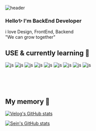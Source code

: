 

![header](https://capsule-render.vercel.app/api?type=waving&color=timeGradient&text=Welcome%20to%20Sein's%20GitHub%20&animation=twinkling&fontSize=35&fontAlignY=40&fontAlign=70&height=250)


### Hello✨ I'm BackEnd Developer
i love Design, FrontEnd, Backend <br/>
"We can grow together"


## USE & currently learning 🌱

![js](https://img.shields.io/badge/HTML-239120?style=for-the-badge&logo=html5&logoColor=white)
![js](https://img.shields.io/badge/CSS-239120?&style=for-the-badge&logo=css3&logoColor=white)
![js](https://img.shields.io/badge/JavaScript-F7DF1E?style=for-the-badge&logo=JavaScript&logoColor=white)
![js](https://img.shields.io/badge/jQuery-0769AD?style=for-the-badge&logo=jquery&logoColor=white)
![js](https://img.shields.io/badge/Node.js-43853D?style=for-the-badge&logo=node.js&logoColor=white)
![js](https://img.shields.io/badge/React-20232A?style=for-the-badge&logo=react&logoColor=61DAFB)
![js](https://img.shields.io/badge/Java-ED8B00?style=for-the-badge&logo=openjdk&logoColor=white)
![js](https://img.shields.io/badge/Spring-6DB33F?style=for-the-badge&logo=spring&logoColor=white)
![js](https://img.shields.io/badge/MySQL-00000F?style=for-the-badge&logo=mysql&logoColor=white)

<br/>

<br/>

<br/>



## My memory 🤔

<!-- BLOG-POST-LIST:START -->

<!--[![Velog's GitHub stats](https://velog-readme-stats.vercel.app/api?name=tpdls36999)](https://velog.io/@tpdls36999/%EA%B8%B0%EC%B4%88%EC%A7%80%EC%8B%9D) -->
[![Velog's GitHub stats](https://velog-readme-stats.vercel.app/api?name=tpdls36999)](https://velog.io/@tpdls36999/%EB%A6%AC%EC%95%A1%ED%8A%B8-%EA%B8%B0%EC%B4%88%EC%A0%95%EB%A6%AC)

[![Sein's GitHub stats](https://github-readme-stats.vercel.app/api?username=sensen52&include_all_commits=true&theme=nord&hide_border=true&count_private=true)](https://github.com/sensen52/github-readme-stats)




<!-- BLOG-POST-LIST:END -->
<!--
**sensen52/sensen52** is a ✨ _special_ ✨ repository because its `README.md` (this file) appears on your GitHub profile.

Here are some ideas to get you started:

- 🔭 I’m currently working on ...
- 🌱 I’m currently learning ...
- 👯 I’m looking to collaborate on ...
- 🤔 I’m looking for help with ...
- 💬 Ask me about ...
- 📫 How to reach me: ...
- 😄 Pronouns: ...
- ⚡ Fun fact: ...
-->
